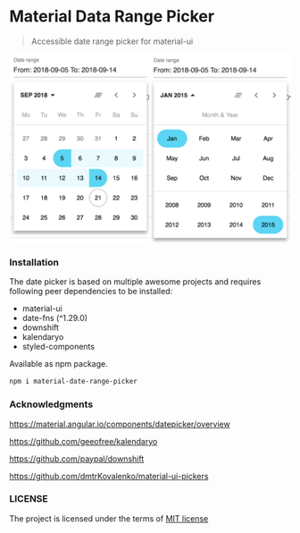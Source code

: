 # Material Data Range Picker
> Accessible date range picker for material-ui

![Image showing the date picker.](material-date-range-picker.png)

### Installation

The date picker is based on multiple awesome projects and requires following peer dependencies to be installed:

- material-ui
- date-fns (^1.29.0)
- downshift
- kalendaryo
- styled-components

Available as npm package.
```sh
npm i material-date-range-picker
```

### Acknowledgments

https://material.angular.io/components/datepicker/overview

https://github.com/geeofree/kalendaryo

https://github.com/paypal/downshift

https://github.com/dmtrKovalenko/material-ui-pickers

### LICENSE
The project is licensed under the terms of [MIT license](https://github.com/jonas-arkulpa/material-date-range-picker/blob/master/LICENSE)
